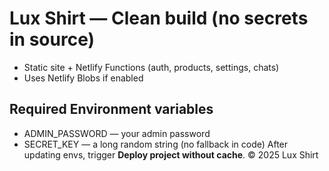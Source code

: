 # Lux Shirt — Clean build (no secrets in source)
- Static site + Netlify Functions (auth, products, settings, chats)
- Uses Netlify Blobs if enabled
## Required Environment variables
- ADMIN_PASSWORD — your admin password
- SECRET_KEY — a long random string (no fallback in code)
After updating envs, trigger **Deploy project without cache**.
© 2025 Lux Shirt
